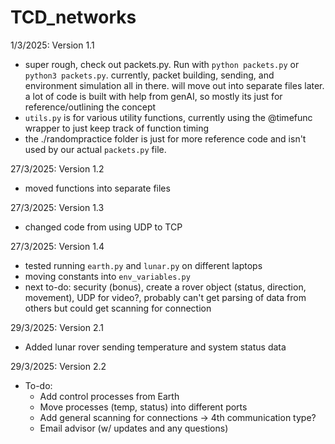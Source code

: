 # TCD_networks

1/3/2025: Version 1.1
- super rough, check out packets.py. Run with ```python packets.py``` or ```python3 packets.py```. currently, packet building, sending, and environment simulation all in there. will move out into separate files later. a lot of code is built with help from genAI, so mostly its just for reference/outlining the concept
- ```utils.py``` is for various utility functions, currently using the @timefunc wrapper to just keep track of function timing 
- the ./randompractice folder is just for more reference code and isn't used by our actual ```packets.py``` file.

27/3/2025: Version 1.2
- moved functions into separate files 

27/3/2025: Version 1.3
- changed code from using UDP to TCP 

27/3/2025: Version 1.4 
- tested running ```earth.py``` and ```lunar.py``` on different laptops 
- moving constants into ```env_variables.py```
- next to-do: security (bonus), create a rover object (status, direction, movement), UDP for video?, probably can't get parsing of data from others but could get scanning for connection

29/3/2025: Version 2.1
- Added lunar rover sending temperature and system status data 

29/3/2025: Version 2.2 
- To-do: 
    * Add control processes from Earth
    * Move processes (temp, status) into different ports
    * Add general scanning for connections -> 4th communication type? 
    * Email advisor (w/ updates and any questions)

